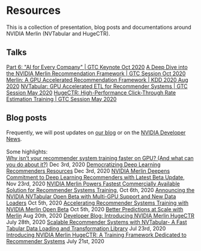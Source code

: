 Resources
============

This is a collection of presentation, blog posts and documentations around NVIDIA Merlin (NVTabular and HugeCTR).

Talks
----------

[Part 6: "AI for Every Company" | GTC Keynote Oct 2020](https://www.youtube.com/watch?v=XiwVziNh_3s)
[A Deep Dive into the NVIDIA Merlin Recommendation Framework | GTC Session Oct 2020](https://www.nvidia.com/en-us/on-demand/session/gtcfall20-a21132/)
[Merlin: A GPU Accelerated Recommendation Framework | KDD 2020 Aug 2020](https://www.youtube.com/watch?v=Pi2kCE5xcpw&feature=youtu.be)
[NVTabular: GPU Accelerated ETL for Recommender Systems | GTC Session May 2020](https://www.nvidia.com/en-us/on-demand/session/gtcsj20-s21651/)
[HugeCTR: High-Performance Click-Through Rate Estimation Training | GTC Session May 2020](https://www.nvidia.com/en-us/on-demand/session/gtcsj20-s21455/)


Blog posts
----------

Frequently, we will post updates on [our blog](https://medium.com/nvidia-merlin) or on the [NVIDIA Developer News](https://news.developer.nvidia.com/tag/recommendation-systems/).<br><br>
Some highlights:<br>
[Why isn’t your recommender system training faster on GPU? (And what can you do about it?)](https://medium.com/nvidia-merlin/why-isnt-your-recommender-system-training-faster-on-gpu-and-what-can-you-do-about-it-6cb44a711ad4) Dec 3rd, 2020
[Democratizing Deep Learning Recommenders Resources](https://news.developer.nvidia.com/democratizing-deep-learning-recommenders-resources/?ncid=so-link-59588#cid=dl19_so-link_en-us) Dec 3rd, 2020
[NVIDIA Merlin Deepens Commitment to Deep Learning Recommenders with Latest Beta Update](https://news.developer.nvidia.com/nvidia-merlin-deepens-commitment-to-deep-learning-recommenders-with-latest-beta-update/), Nov 23rd, 2020
[NVIDIA Merlin Powers Fastest Commercially Available Solution for Recommender Systems Training](https://news.developer.nvidia.com/nvidia-merlin-powers-fastest-commercially-available-solution-for-recommender-systems-training/), Oct 6th, 2020
[Announcing the NVIDIA NVTabular Open Beta with Multi-GPU Support and New Data Loaders](https://developer.nvidia.com/blog/announcing-the-nvtabular-open-beta-with-multi-gpu-support-and-new-data-loaders/) Oct 5th, 2020
[Accelerating Recommender Systems Training with NVIDIA Merlin Open Beta](https://developer.nvidia.com/blog/accelerating-recommender-systems-training-with-nvidia-merlin-open-beta/) Oct 5th, 2020
[Better Predictions at Scale with Merlin](https://news.developer.nvidia.com/better-predictions-at-scale-with-merlin/) Aug 20th, 2020
[Developer Blog: Introducing NVIDIA Merlin HugeCTR](https://news.developer.nvidia.com/developer-blog-introducing-nvidia-merlin-hugectr/) July 28th, 2020
[Scalable Recommender Systems with NVTabular- A Fast Tabular Data Loading and Transformation Library](https://medium.com/rapids-ai/gpu-recommender-systems-with-nvtabular-eee056c37ea0) Jul 23rd, 2020
[Introducing NVIDIA Merlin HugeCTR: A Training Framework Dedicated to Recommender Systems](https://developer.nvidia.com/blog/introducing-merlin-hugectr-training-framework-dedicated-to-recommender-systems/) July 21st, 2020
